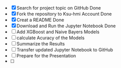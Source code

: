  - [X] Search for project topic on GitHub  Done
 - [X] Fork the repository to Ksu-hmi Account  Done
 - [X] Creat a README   Done
 - [X] Download and Run the Jupyter Notebook  Done
 - [ ] Add XGBoost and Naive Bayers Models
 - [ ] calculate Acuracy of the Models
 - [ ] Summarize the Results
 - [ ] Transfer updated Jupyter Notebook to GitHub
 - [ ] Prepare for the Presentation 
 - [ ]  
